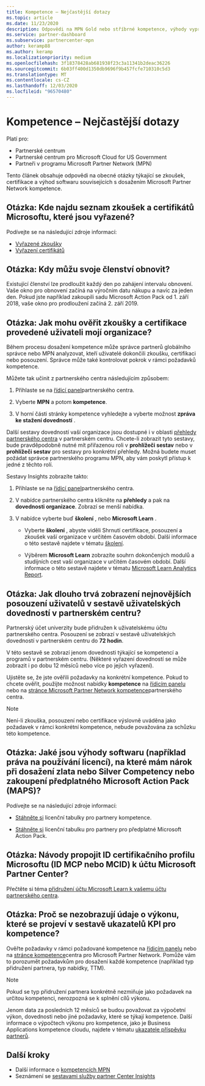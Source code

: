 ```yaml
---
title: Kompetence – Nejčastější dotazy
ms.topic: article
ms.date: 11/23/2020
description: Odpovědi na MPN Gold nebo stříbrné kompetence, výhody vypršení platnosti, prodloužení nebo Aktivace licencí pro Azure, Cloud, Visual Studio, technické, výhody podpory.
ms.service: partner-dashboard
ms.subservice: partnercenter-mpn
author: keramp88
ms.author: keramp
ms.localizationpriority: medium
ms.openlocfilehash: 3f18378428ab681938f23c3a11341b2deac36226
ms.sourcegitcommit: 6b03ff400d1350db9696f9b457fcfe710310c5d3
ms.translationtype: MT
ms.contentlocale: cs-CZ
ms.lasthandoff: 12/03/2020
ms.locfileid: "96570480"
---
```

# <a name="competencies---frequently-asked-questions"></a>Kompetence – Nejčastější dotazy

Platí pro:

- Partnerské centrum
- Partnerské centrum pro Microsoft Cloud for US Government
- Partneři v programu Microsoft Partner Network (MPN)

Tento článek obsahuje odpovědi na obecné otázky týkající se zkoušek, certifikace a výhod softwaru souvisejících s dosažením Microsoft Partner Network kompetence.

## <a name="q-where-can-i-find-the-list-of-exams-and-microsoft-certifications-being-retired"></a>Otázka: Kde najdu seznam zkoušek a certifikátů Microsoftu, které jsou vyřazené?

Podívejte se na následující zdroje informací:

- [Vyřazené zkoušky](/learn/certifications/retired-certification-exams)
- [Vyřazení certifikátů](/learn/certifications/retired-certifications)

## <a name="q-when-can-i-renew-my-membership"></a>Otázka: Kdy můžu svoje členství obnovit?

Existující členství lze prodloužit každý den po zahájení intervalu obnovení. Vaše okno pro obnovení začíná na výročním datu nákupu a navíc za jeden den. Pokud jste například zakoupili sadu Microsoft Action Pack od 1. září 2018, vaše okno pro prodloužení začíná 2. září 2019.

## <a name="q-how-can-i-verify-the-exams-and-certifications-taken-by-my-organizations-users"></a>Otázka: Jak mohu ověřit zkoušky a certifikace provedené uživateli mojí organizace?

Během procesu dosažení kompetence může správce partnerů globálního správce nebo MPN analyzovat, kteří uživatelé dokončili zkoušku, certifikaci nebo posouzení. Správce může také kontrolovat pokrok v rámci požadavků kompetence.

Můžete tak učinit z partnerského centra následujícím způsobem:

1. Přihlaste se na [řídicí panel](https://partner.microsoft.com/dashboard)partnerského centra.

1. Vyberte **MPN** a potom **kompetence**.

1. V horní části stránky kompetence vyhledejte a vyberte možnost **zpráva ke stažení dovedností** .

Další sestavy dovedností vaší organizace jsou dostupné i v oblasti [přehledy partnerského centra](partner-center-insights.md) v partnerském centru. Chcete-li zobrazit tyto sestavy, bude pravděpodobně nutné mít přiřazenou roli v **prohlížeči sestav** nebo v **prohlížeči sestav** pro sestavy pro konkrétní přehledy. Možná budete muset požádat správce partnerského programu MPN, aby vám poskytl přístup k jedné z těchto rolí.

Sestavy Insights zobrazíte takto:

1. Přihlaste se na [řídicí panel](https://partner.microsoft.com/dashboard)partnerského centra.

1. V nabídce partnerského centra klikněte na **přehledy** a pak na **dovednosti organizace**. Zobrazí se menší nabídka.

1. V nabídce vyberte buď **školení** , nebo **Microsoft Learn** .

   - Vyberte **školení** , abyste viděli Shrnutí certifikace, posouzení a zkoušek vaší organizace v určitém časovém období. Další informace o této sestavě najdete v tématu [školení](pci-training-dashboard.md).

   - Výběrem **Microsoft Learn** zobrazíte souhrn dokončených modulů a studijních cest vaší organizace v určitém časovém období. Další informace o této sestavě najdete v tématu [Microsoft Learn Analytics Report](ms-learn-analytics.md).

## <a name="q-how-long-does-it-take-to-see-the-latest-user-assessments-in-the-partner-center-user-skills-report"></a>Otázka: Jak dlouho trvá zobrazení nejnovějších posouzení uživatelů v sestavě uživatelských dovedností v partnerském centru?

Partnerský účet univerzity bude přidružen k uživatelskému účtu partnerského centra. Posouzení se zobrazí v sestavě uživatelských dovedností v partnerském centru do **72 hodin**.

V této sestavě se zobrazí jenom dovednosti týkající se kompetencí a programů v partnerském centru. (Některé vyřazení dovedností se může zobrazit i po dobu 12 měsíců nebo více po jejich vyřazení).

Ujistěte se, že jste ověřili požadavky na konkrétní kompetence. Pokud to chcete ověřit, použijte možnost nabídky **kompetence** na [řídicím panelu](https://partner.microsoft.com/dashboard) nebo na [stránce Microsoft Partner Network kompetence](https://partner.microsoft.com/membership/competencies)partnerského centra.

> [!NOTE]
> Není-li zkouška, posouzení nebo certifikace výslovně uváděna jako požadavek v rámci konkrétní kompetence, nebude považována za schůzku této kompetence.

## <a name="q-what-are-the-software-benefits-such-as-license-use-rights-that-i-am-entitled-to-when-i-achieve-a-gold-or-silver-competency-or-buy-a-microsoft-action-pack-subscription-maps"></a>Otázka: Jaké jsou výhody softwaru (například práva na používání licencí), na které mám nárok při dosažení zlata nebo Silver Competency nebo zakoupení předplatného Microsoft Action Pack (MAPS)?

Podívejte se na následující zdroje informací:

- [Stáhněte si](https://assetsprod.microsoft.com/mpn-maps-software-iur-competency-license-table.docx) licenční tabulky pro partnery kompetence.

- [Stáhněte si](https://assetsprod.microsoft.com/en-us/microsoft-action-pack-license-table.pdf) licenční tabulku pro partnery pro předplatné Microsoft Action Pack.

## <a name="q-how-do-i-link-a-microsoft-certification-profile-id-mcp-id-or-mcid-to-my-microsoft-partner-center-account"></a>Otázka: Návody propojit ID certifikačního profilu Microsoftu (ID MCP nebo MCID) k účtu Microsoft Partner Center?

Přečtěte si téma [přidružení účtu Microsoft Learn k vašemu účtu partnerského centra](ms-learn-associate.md).

## <a name="q-why-cant-i-see-the-performance-data-reflected-under-the-competencies-kpis-report"></a>Otázka: Proč se nezobrazují údaje o výkonu, které se projeví v sestavě ukazatelů KPI pro kompetence?

Ověřte požadavky v rámci požadované kompetence na [řídicím panelu](https://partner.microsoft.com/dashboard) nebo na [stránce kompetence](https://partner.microsoft.com/membership/competencies)centra pro Microsoft Partner Network. Pomůže vám to porozumět požadavkům pro dosažení každé kompetence (například typ přidružení partnera, typ nabídky, TTM).

> [!NOTE]
> Pokud se typ přidružení partnera konkrétně nezmiňuje jako požadavek na určitou kompetenci, nerozpozná se k splnění cílů výkonu.
>
> Jenom data za posledních 12 měsíců se budou považovat za výpočetní výkon, dovednosti nebo jiné požadavky, které se týkají kompetence. Další informace o výpočtech výkonu pro kompetence, jako je Business Applications kompetence cloudu, najdete v tématu [ukazatele příspěvku partnerů](partner-contribution-indicators.md).

## <a name="next-steps"></a>Další kroky

- Další informace o [kompetencích MPN](learn-about-competencies.md)
- Seznámení se [sestavami služby partner Center Insights](partner-center-insights.md)
